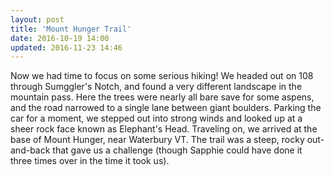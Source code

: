 ```yaml
---
layout: post
title: 'Mount Hunger Trail'
date: 2016-10-19 14:00
updated: 2016-11-23 14:46
---
```

Now we had time to focus on some serious hiking! We headed out on 108 through Sumggler's Notch, and found a very different landscape in the mountain pass. Here the trees were nearly all bare save for some aspens, and the road narrowed to a single lane between giant boulders. Parking the car for a moment, we stepped out into strong winds and looked up at a sheer rock face known as Elephant's Head. Traveling on, we arrived at the base of Mount Hunger, near Waterbury VT. The trail was a steep, rocky out-and-back that gave us a challenge (though Sapphie could have done it three times over in the time it took us).
